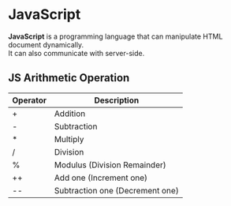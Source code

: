 # JavaScript

**JavaScript** is a programming language that can manipulate HTML document dynamically.  
It can also communicate with server-side.

## JS Arithmetic Operation

| Operator  | Description |
| ------------- | ------------- |
| +  | Addition  |
| -  | Subtraction  |
| *  | Multiply  |
| /  | Division  |
| %  | Modulus (Division Remainder)  |
| ++  | Add one (Increment one)  |
| --  | Subtraction one (Decrement one)  |
